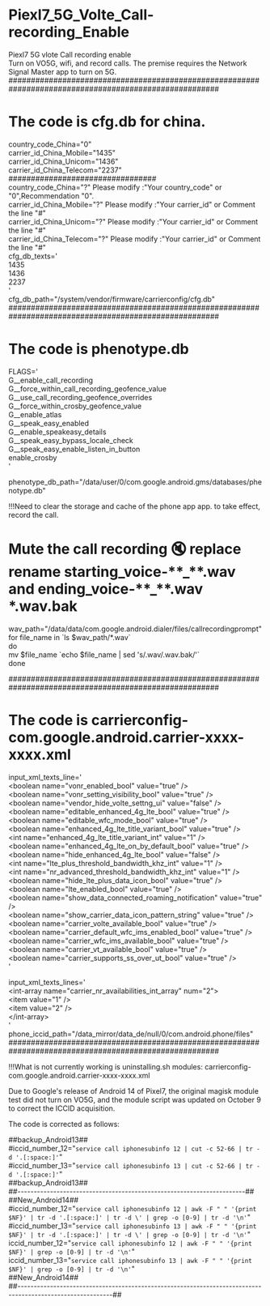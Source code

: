 # Piexl7_5G_Volte_Call-recording_Enable  
Piexl7 5G vlote Call recording enable  
Turn on VO5G, wifi, and record calls. The premise requires the Network Signal Master app to turn on 5G.  
#######################################################################################################  
# The code is cfg.db for china.  
country_code_China="0"  
carrier_id_China_Mobile="1435"  
carrier_id_China_Unicom="1436"  
carrier_id_China_Telecom="2237"  
#################################  
country_code_China="?"        Please modify :"Your country_code" or "0",Recommendation "0".  
carrier_id_China_Mobile="?"   Please modify :"Your carrier_id" or Comment the line "#"  
carrier_id_China_Unicom="?"   Please modify :"Your carrier_id" or Comment the line "#"  
carrier_id_China_Telecom="?"  Please modify :"Your carrier_id" or Comment the line "#"  
cfg_db_texts='  
1435  
1436  
2237  
'  
cfg_db_path="/system/vendor/firmware/carrierconfig/cfg.db"  
#######################################################################################################
# The code is phenotype.db  
FLAGS='  
G__enable_call_recording  
G__force_within_call_recording_geofence_value  
G__use_call_recording_geofence_overrides  
G__force_within_crosby_geofence_value  
G__enable_atlas  
G__speak_easy_enabled  
G__enable_speakeasy_details  
G__speak_easy_bypass_locale_check  
G__speak_easy_enable_listen_in_button  
enable_crosby  
'  

phenotype_db_path="/data/user/0/com.google.android.gms/databases/phenotype.db"  
  
!!!Need to clear the storage and cache of the phone app app. to take effect, record the call.  

# Mute the call recording 🔇 replace rename starting_voice-\*\*\_\*\*.wav and ending_voice-\*\*\_\*\*.wav  \*.wav.bak  
wav_path="/data/data/com.google.android.dialer/files/callrecordingprompt"  
for file_name in \`ls $wav_path/*.wav\`  
do  
mv \$file_name \`echo $file_name | sed 's/\.wav/\.wav\.bak/'\`  
done  

#######################################################################################################  
# The code is carrierconfig-com.google.android.carrier-xxxx-xxxx.xml  
input_xml_texts_line='  
<boolean name="vonr_enabled_bool" value="true" \/>  
<boolean name="vonr_setting_visibility_bool" value="true" \/>  
<boolean name="vendor_hide_volte_settng_ui" value="false" \/>  
<boolean name="editable_enhanced_4g_lte_bool" value="true" \/>  
<boolean name="editable_wfc_mode_bool" value="true" \/>  
<boolean name="enhanced_4g_lte_title_variant_bool" value="true" \/>  
<int name="enhanced_4g_lte_title_variant_int" value="1" \/>  
<boolean name="enhanced_4g_lte_on_by_default_bool" value="true" \/>  
<boolean name="hide_enhanced_4g_lte_bool" value="false" \/>  
<int name="lte_plus_threshold_bandwidth_khz_int" value="1" \/>  
<int name="nr_advanced_threshold_bandwidth_khz_int" value="1" \/>  
<boolean name="hide_lte_plus_data_icon_bool" value="true" \/>  
<boolean name="lte_enabled_bool" value="true" \/>  
<boolean name="show_data_connected_roaming_notification" value="true" \/>  
<boolean name="show_carrier_data_icon_pattern_string" value="true" \/>  
<boolean name="carrier_volte_available_bool" value="true" \/>  
<boolean name="carrier_default_wfc_ims_enabled_bool" value="true" \/>  
<boolean name="carrier_wfc_ims_available_bool" value="true" \/>  
<boolean name="carrier_vt_available_bool" value="true" \/>  
<boolean name="carrier_supports_ss_over_ut_bool" value="true" \/>  
'  
  
input_xml_texts_lines='  
<int-array name="carrier_nr_availabilities_int_array" num="2"\>  
<item value="1" \/>  
<item value="2" \/>  
<\/int-array>  
'  
phone_iccid_path="/data_mirror/data_de/null/0/com.android.phone/files"  
#######################################################################################################  
  
!!!What is not currently working is uninstalling.sh modules: carrierconfig-com.google.android.carrier-xxxx-xxxx.xml  
  
Due to Google's release of Android 14 of Pixel7, the original magisk module test did not turn on VO5G, and the module script was updated on October 9 to correct the ICCID acquisition.  
  
The code is corrected as follows:  

##backup_Android13##  
#iccid_number_12="`service call iphonesubinfo 12 | cut -c 52-66 | tr -d '.[:space:]'`"  
#iccid_number_13="`service call iphonesubinfo 13 | cut -c 52-66 | tr -d '.[:space:]'`"  
##backup_Android13##  
##----------------------------------------------------------------------##  
##New_Android14##  
#iccid_number_12="`service call iphonesubinfo 12 | awk -F " " '{print $NF}' | tr -d '.[:space:]' | tr -d \' | grep -o [0-9] | tr -d '\n'`"  
#iccid_number_13="`service call iphonesubinfo 13 | awk -F " " '{print $NF}' | tr -d '.[:space:]' | tr -d \' | grep -o [0-9] | tr -d '\n'`"  
iccid_number_12="`service call iphonesubinfo 12 | awk -F " " '{print $NF}' | grep -o [0-9] | tr -d '\n'`"  
iccid_number_13="`service call iphonesubinfo 13 | awk -F " " '{print $NF}' | grep -o [0-9] | tr -d '\n'`"  
##New_Android14##  
##-----------------------------------------------------------------------------------------------------------##   
  